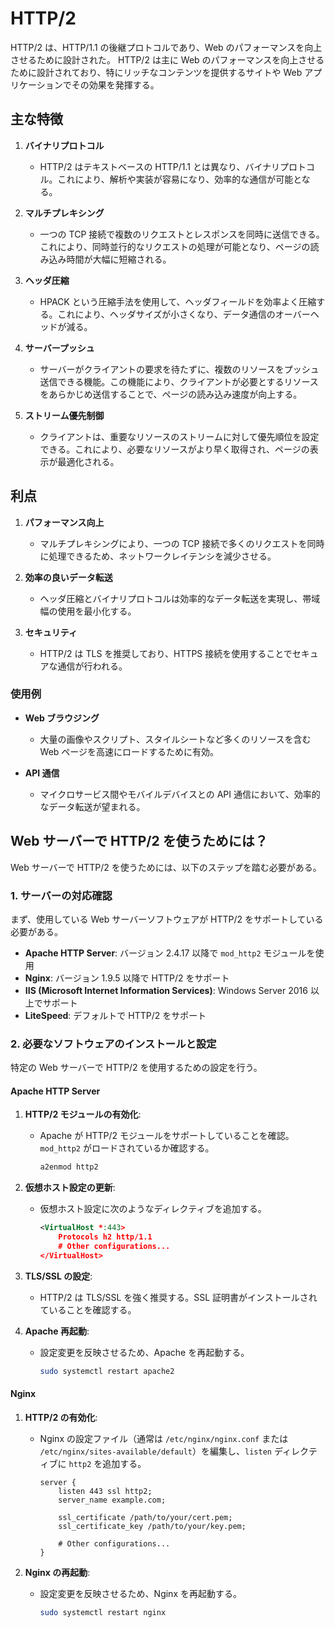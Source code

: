 # HTTP/2

HTTP/2 は、HTTP/1.1 の後継プロトコルであり、Web のパフォーマンスを向上させるために設計された。
HTTP/2 は主に Web のパフォーマンスを向上させるために設計されており、特にリッチなコンテンツを提供するサイトや Web アプリケーションでその効果を発揮する。

## 主な特徴

1. **バイナリプロトコル**

   - HTTP/2 はテキストベースの HTTP/1.1 とは異なり、バイナリプロトコル。これにより、解析や実装が容易になり、効率的な通信が可能となる。

2. **マルチプレキシング**

   - 一つの TCP 接続で複数のリクエストとレスポンスを同時に送信できる。これにより、同時並行的なリクエストの処理が可能となり、ページの読み込み時間が大幅に短縮される。

3. **ヘッダ圧縮**

   - HPACK という圧縮手法を使用して、ヘッダフィールドを効率よく圧縮する。これにより、ヘッダサイズが小さくなり、データ通信のオーバーヘッドが減る。

4. **サーバープッシュ**

   - サーバーがクライアントの要求を待たずに、複数のリソースをプッシュ送信できる機能。この機能により、クライアントが必要とするリソースをあらかじめ送信することで、ページの読み込み速度が向上する。

5. **ストリーム優先制御**
   - クライアントは、重要なリソースのストリームに対して優先順位を設定できる。これにより、必要なリソースがより早く取得され、ページの表示が最適化される。

## 利点

1. **パフォーマンス向上**
   - マルチプレキシングにより、一つの TCP 接続で多くのリクエストを同時に処理できるため、ネットワークレイテンシを減少させる。
2. **効率の良いデータ転送**

   - ヘッダ圧縮とバイナリプロトコルは効率的なデータ転送を実現し、帯域幅の使用を最小化する。

3. **セキュリティ**
   - HTTP/2 は TLS を推奨しており、HTTPS 接続を使用することでセキュアな通信が行われる。

### 使用例

- **Web ブラウジング**

  - 大量の画像やスクリプト、スタイルシートなど多くのリソースを含む Web ページを高速にロードするために有効。

- **API 通信**
  - マイクロサービス間やモバイルデバイスとの API 通信において、効率的なデータ転送が望まれる。

## Web サーバーで HTTP/2 を使うためには？

Web サーバーで HTTP/2 を使うためには、以下のステップを踏む必要がある。

### 1. サーバーの対応確認

まず、使用している Web サーバーソフトウェアが HTTP/2 をサポートしている必要がある。

- **Apache HTTP Server**: バージョン 2.4.17 以降で `mod_http2` モジュールを使用
- **Nginx**: バージョン 1.9.5 以降で HTTP/2 をサポート
- **IIS (Microsoft Internet Information Services)**: Windows Server 2016 以上でサポート
- **LiteSpeed**: デフォルトで HTTP/2 をサポート

### 2. 必要なソフトウェアのインストールと設定

特定の Web サーバーで HTTP/2 を使用するための設定を行う。

#### Apache HTTP Server

1. **HTTP/2 モジュールの有効化**:

   - Apache が HTTP/2 モジュールをサポートしていることを確認。`mod_http2` がロードされているか確認する。

     ```sh
     a2enmod http2
     ```

2. **仮想ホスト設定の更新**:

   - 仮想ホスト設定に次のようなディレクティブを追加する。

     ```xml
     <VirtualHost *:443>
         Protocols h2 http/1.1
         # Other configurations...
     </VirtualHost>
     ```

3. **TLS/SSL の設定**:

   - HTTP/2 は TLS/SSL を強く推奨する。SSL 証明書がインストールされていることを確認する。

4. **Apache 再起動**:
   - 設定変更を反映させるため、Apache を再起動する。

     ```sh
     sudo systemctl restart apache2
     ```

#### Nginx

1. **HTTP/2 の有効化**:

   - Nginx の設定ファイル（通常は `/etc/nginx/nginx.conf` または `/etc/nginx/sites-available/default`）を編集し、`listen` ディレクティブに `http2` を追加する。

     ```nginx
     server {
         listen 443 ssl http2;
         server_name example.com;

         ssl_certificate /path/to/your/cert.pem;
         ssl_certificate_key /path/to/your/key.pem;

         # Other configurations...
     }
     ```

2. **Nginx の再起動**:
   - 設定変更を反映させるため、Nginx を再起動する。

     ```sh
     sudo systemctl restart nginx
     ```
